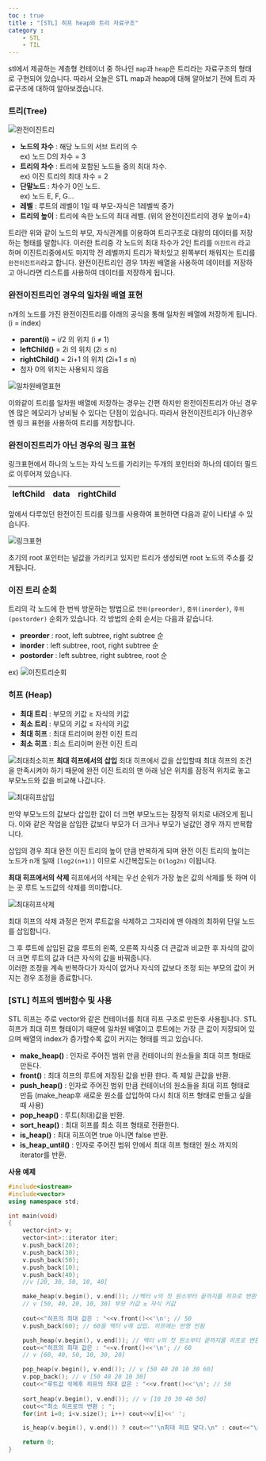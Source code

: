 ```yaml
---
toc : true
title : "[STL] 히프 heap와 트리 자료구조"
category :
    - STL
    - TIL
---
```

stl에서 제공하는 계층형 컨테이너 중 하나인 `map`과 `heap`은 트리라는 자료구조의 형태로 구현되어 있습니다. 따라서 오늘은 STL map과 heap에 대해 알아보기 전에 트리 자료구조에 대하여 알아보겠습니다.

### 트리$($Tree)
![완전이진트리](/assets/images/stl/완전이진트리.png)

- **노드의 차수** : 해당 노드의 서브 트리의 수<br> ex$)$ 노드 D의 차수 = 3
- **트리의 차수** : 트리에 포함된 노드들 중의 최대 차수.<br> ex$)$ 이진 트리의 최대 차수 = 2
- **단말노드** : 차수가 0인 노드.<br> ex$)$ 노드 E, F, G...
- **레벨** : 루트의 레벨이 1일 때 부모-자식은 1레벨씩 증가<br>
- **트리의 높이** : 트리에 속한 노드의 최대 레벨. $($위의 완전이진트리의 경우 높이=4)

트리란 위와 같이 노드의 부모, 자식관계를 이용하여 트리구조로 대량의 데이터를 저장하는 형태를 말합니다. 이러한 트리중 각 노드의 최대 차수가 2인 트리를 `이진트리` 라고 하며 이진트리중에서도 마지막 전 레벨까지 트리가 꽉차있고 왼쪽부터 채워지는 트리를 `완전이진트리`라고 합니다. 완전이진트리인 경우 1차원 배열을 사용하여 데이터를 저장하고 아니라면 리스트를 사용하여 데이터를 저장하게 됩니다.

### 완전이진트리인 경우의 일차원 배열 표현
n개의 노드를 가진 완전이진트리를 아래의 공식을 통해 일차원 배열에 저장하게 됩니다. $($i = index)
- **parent$($i)** = i/2 의 위치 $($i ≠ 1)
- **leftChild$($)** = 2i 의 위치 $($2i ≤ n)
- **rightChild$($)** = 2i+1 의 위치 $($2i+1 ≤ n) 
- 첨자 0의 위치는 사용되지 않음

![일차원배열표현](/assets/images/stl/완전이진트리배열.png)

이와같이 트리를 일차원 배열에 저장하는 경우는 간편 하지만 완전이진트리가 아닌 경우엔 많은 메모리가 낭비될 수 있다는 단점이 있습니다. 따라서 완전이진트리가 아닌경우엔 링크 표현을 사용하여 트리를 저장합니다.

### 완전이진트리가 아닌 경우의 링크 표현
링크표현에서 하나의 노드는 자식 노드를 가리키는 두개의 포인터와 하나의 데이터 필드로 이루어져 있습니다.

|leftChild|data|rightChild|
|-|-|-|
앞에서 다루었던 완전이진 트리를 링크를 사용하여 표현하면 다음과 같이 나타낼 수 있습니다.

![링크표현](/assets/images/stl/완전이진트리링크.png)

초기의 root 포인터는 널값을 가리키고 있지만 트리가 생성되면 root 노드의 주소를 갖게됩니다. 

### 이진 트리 순회
트리의 각 노드에 한 번씩 방문하는 방법으로 `전위(preorder)`, `중위(inorder)`, `후위(postorder)` 순회가 있습니다. 각 방법의 순회 순서는 다음과 같습니다.
- **preorder** : root, left subtree, right subtree 순
- **inorder** : left subtree, root, right subtree 순
- **postorder** : left subtree, right subtree, root 순

ex$)$ 
![이진트리순회](/assets/images/stl/이진트리순회.png)

### 히프 $($Heap)
- **최대 트리** : 부모의 키값 ≥ 자식의 키값
- **최소 트리** : 부모의 키값 ≤ 자식의 키값
- **최대 히프** : 최대 트리이며 완전 이진 트리
- **최소 히프** : 최소 트리이며 완전 이진 트리

![최대최소히프](/assets/images/stl/최소최대히프.png) 
**최대 히프에서의 삽입**
최대 히프에서 값을 삽입할때 최대 히프의 조건을 만족시켜야 하기 때문에 완전 이진 트리의 맨 아래 남은 위치를 잠정적 위치로 놓고 부모노드와 값을 비교해 나갑니다. 

![최대히프삽입](/assets/images/stl/최대히프삽입.png) 

만약 부모노드의 값보다 삽입한 값이 더 크면 부모노드는 잠정적 위치로 내려오게 됩니다. 이와 같은 작업을 삽입한 값보다 부모가 더 크거나 부모가 널값인 경우 까지 반복합니다.

삽입의 경우 최대 완전 이진 트리의 높이 만큼 반복하게 되며 완전 이진 트리의 높이는 노드가 n개 일때 `[log2(n+1)]` 이므로 시간복잡도는 `O(log2n)` 이됩니다.

**최대 히프에서의 삭제**
히프에서의 삭제는 우선 순위가 가장 높은 값의 삭제를 뜻 하며 이는 곳 루트 노드값의 삭제를 의미합니다. 

![최대히프삭제](/assets/images/stl/최대히프삭제.png) 

최대 히프의 삭제 과정은 먼저 루트값을 삭제하고 그자리에 맨 아래의 최하위 단일 노드를 삽입합니다. <br>

그 후 루트에 삽입된 값을 루트의 왼쪽, 오른쪽 자식중 더 큰값과 비교한 후 자식의 값이 더 크면 루트의 값과 더큰 자식의 값을 바꿔줍니다. <br>
이러한 조정을 계속 반복하다가 자식이 없거나 자식의 값보다 조정 되는 부모의 값이 커지는 경우 조정을 종료합니다.

### [STL] 히프의 멤버함수 및 사용
STL 히프는 주로 vector와 같은 컨테이너를 최대 히프 구조로 만든후 사용됩니다. STL 히프가 최대 히프 형태이기 때문에 일차원 배열이고 루트에는 가장 큰 값이 저장되어 있으며 배열의 index가 증가할수록 값이 커지는 형태를 띄고 있습니다.

- **make_heap$($)** : 인자로 주어진 범위 만큼 컨테이너의 원소들을 최대 히프 형태로 만든다. 
- **front$($)** : 최대 히프의 루트에 저장된 값을 반환 한다. 즉 제일 큰값을 반환.
- **push_heap$($)** : 인자로 주어진 범위 만큼 컨테이너의 원소들을 최대 히프 형태로 만듬 $($make_heap후 새로운 원소를 삽입하여 다시 최대 히프 형태로 만들고 싶을때 사용)
- **pop_heap$($)** : 루트$($최대)값을 반환. 
- **sort_heap$($)** : 최대 히프를 최소 히프 형태로 전환한다. 
- **is_heap$($)** : 최대 히프이면 true 아니면 false 반환.
- **is_heap_until$($)** : 인자로 주어진 범위 안에서 최대 히프 형태인 원소 까지의 iterator를 반환.

**사용 예제**
``` cpp
#include<iostream>
#include<vector>
using namespace std;

int main(void)
{
    vector<int> v;
    vector<int>::iterator iter;
    v.push_back(20);
    v.push_back(30);
    v.push_back(50);
    v.push_back(10);
    v.push_back(40);
    //v [20, 30, 50, 10, 40]

    make_heap(v.begin(), v.end()); //벡터 v의 첫 원소부터 끝까지를 히프로 변환
    // v [50, 40, 20, 10, 30] 부모 키값 ≥ 자식 키값
    
    cout<<"히프의 최대 값은 : "<<v.front()<<'\n'; // 50
    v.push_back(60); // 60을 백터 v에 삽입. 히프에는 반영 안됨

    push_heap(v.begin(), v.end()); // 백터 v의 첫 원소부터 끝까지를 히프로 변환. 60 포함
    cout<<"히프의 최대 값은 : "<<v.front()<<'\n'; // 60
    // v [60, 40, 50, 10, 30, 20]

    pop_heap(v.begin(), v.end()); // v [50 40 20 10 30 60]
    v.pop_back(); // v [50 40 20 10 30]
    cout<<"루트값 삭제후 히프의 최대 값은 : "<<v.front()<<'\n'; // 50
    
    sort_heap(v.begin(), v.end()); // v [10 20 30 40 50]
    cout<<"최소 히프로의 변환 : ";
    for(int i=0; i<v.size(); i++) cout<<v[i]<<' ';

    is_heap(v.begin(), v.end()) ? cout<<"'\n최대 히프 맞다.\n" : cout<<"\n최대 히프 아니다(그렇다고 꼭 최소 히프인 것도 아니다)\n";

    return 0;
}
```